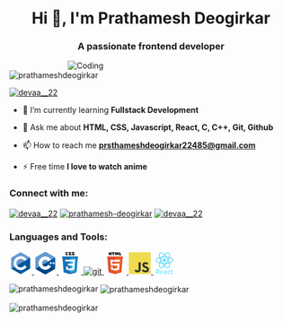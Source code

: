 <h1 align="center">Hi 👋, I'm Prathamesh Deogirkar</h1>
<h3 align="center">A passionate frontend developer</h3>
<img align="right" alt="Coding" width="400" src="https://media.tenor.com/rePDfDWO3XoAAAAd/hacking.gif">

<p align="left"> <img src="https://komarev.com/ghpvc/?username=prathameshdeogirkar&label=Profile%20views&color=0e75b6&style=flat" alt="prathameshdeogirkar" /> </p>

<p align="left"> <a href="https://twitter.com/devaa__22" target="blank"><img src="https://img.shields.io/twitter/follow/devaa__22?logo=twitter&style=for-the-badge" alt="devaa__22" /></a> </p>

- 🌱 I’m currently learning **Fullstack Development**

- 💬 Ask me about **HTML, CSS, Javascript, React, C, C++, Git, Github**

- 📫 How to reach me **prsthameshdeogirkar22485@gmail.com**

- ⚡ Free time **I love to watch anime**

<h3 align="left">Connect with me:</h3>
<p align="left">
<a href="https://twitter.com/devaa__22" target="blank"><img align="center" src="https://raw.githubusercontent.com/rahuldkjain/github-profile-readme-generator/master/src/images/icons/Social/twitter.svg" alt="devaa__22" height="30" width="40" /></a>
<a href="https://linkedin.com/in/prathamesh-deogirkar" target="blank"><img align="center" src="https://raw.githubusercontent.com/rahuldkjain/github-profile-readme-generator/master/src/images/icons/Social/linked-in-alt.svg" alt="prathamesh-deogirkar" height="30" width="40" /></a>
<a href="https://instagram.com/devaa__22" target="blank"><img align="center" src="https://raw.githubusercontent.com/rahuldkjain/github-profile-readme-generator/master/src/images/icons/Social/instagram.svg" alt="devaa__22" height="30" width="40" /></a>
</p>

<h3 align="left">Languages and Tools:</h3>
<p align="left"> <a href="https://www.cprogramming.com/" target="_blank" rel="noreferrer"> <img src="https://raw.githubusercontent.com/devicons/devicon/master/icons/c/c-original.svg" alt="c" width="40" height="40"/> </a> <a href="https://www.w3schools.com/cpp/" target="_blank" rel="noreferrer"> <img src="https://raw.githubusercontent.com/devicons/devicon/master/icons/cplusplus/cplusplus-original.svg" alt="cplusplus" width="40" height="40"/> </a> <a href="https://www.w3schools.com/css/" target="_blank" rel="noreferrer"> <img src="https://raw.githubusercontent.com/devicons/devicon/master/icons/css3/css3-original-wordmark.svg" alt="css3" width="40" height="40"/> </a> <a href="https://git-scm.com/" target="_blank" rel="noreferrer"> <img src="https://www.vectorlogo.zone/logos/git-scm/git-scm-icon.svg" alt="git" width="40" height="40"/> </a> <a href="https://www.w3.org/html/" target="_blank" rel="noreferrer"> <img src="https://raw.githubusercontent.com/devicons/devicon/master/icons/html5/html5-original-wordmark.svg" alt="html5" width="40" height="40"/> </a> <a href="https://developer.mozilla.org/en-US/docs/Web/JavaScript" target="_blank" rel="noreferrer"> <img src="https://raw.githubusercontent.com/devicons/devicon/master/icons/javascript/javascript-original.svg" alt="javascript" width="40" height="40"/> </a> <a href="https://reactjs.org/" target="_blank" rel="noreferrer"> <img src="https://raw.githubusercontent.com/devicons/devicon/master/icons/react/react-original-wordmark.svg" alt="react" width="40" height="40"/> </a> </p>

<p><img align="left" src="https://github-readme-stats.vercel.app/api/top-langs?username=prathameshdeogirkar&show_icons=true&locale=en&layout=compact" alt="prathameshdeogirkar" /></p>

<p>&nbsp;<img align="center" src="https://github-readme-stats.vercel.app/api?username=prathameshdeogirkar&show_icons=true&locale=en" alt="prathameshdeogirkar" /></p>

<p><img align="center" src="https://github-readme-streak-stats.herokuapp.com/?user=prathameshdeogirkar&" alt="prathameshdeogirkar" /></p>
